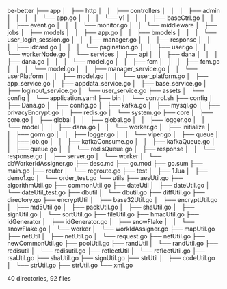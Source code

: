 be-better
├── app
│   ├── http
│   │   ├── controllers
│   │   │   ├── admin
│   │   │   │   └── app.go
│   │   │   └── v1
│   │   │       ├── baseCtrl.go
│   │   │       ├── event.go
│   │   │       └── monitor.go
│   │   └── middleware
│   ├── jobs
│   ├── models
│   │   ├── app.go
│   │   ├── bmodels
│   │   │   └── user_login_session.go
│   │   ├── manager.go
│   │   ├── response
│   │   │   ├── idcard.go
│   │   │   └── pagination.go
│   │   ├── user.go
│   │   └── workerNode.go
│   └── services
│       ├── api
│       │   ├── dana
│       │   │   ├── dana.go
│       │   │   └── model.go
│       │   ├── fcm
│       │   │   ├── fcm.go
│       │   │   └── model.go
│       │   ├── manager_service.go
│       │   └── userPlatform
│       │       ├── model.go
│       │       └── user_platform.go
│       ├── app_service.go
│       ├── appdata_service.go
│       ├── base_service.go
│       ├── loginout_service.go
│       └── user_service.go
├── assets
│   └── config
│       └── application.yaml
├── bin
│   └── control.sh
├── config
│   ├── Dana.go
│   ├── config.go
│   ├── kafka.go
│   ├── mysql.go
│   ├── privacyEncrypt.go
│   ├── redis.go
│   └── system.go
├── core
│   ├── core.go
│   ├── global
│   │   ├── global.go
│   │   ├── logger.go
│   │   └── model
│   │       ├── dana.go
│   │       └── worker.go
│   ├── initialize
│   │   ├── gorm.go
│   │   ├── logger.go
│   │   └── viper.go
│   ├── queue
│   │   ├── job.go
│   │   ├── kafkaConsume.go
│   │   ├── kafkaQueue.go
│   │   ├── queue.go
│   │   └── redisQueue.go
│   ├── response
│   │   └── response.go
│   ├── server.go
│   └── worker
│       └── dbWorkerIdAssigner.go
├── desc.md
├── go.mod
├── go.sum
├── main.go
├── router
│   └── regroute.go
├── test
│   ├── 1.lua
│   ├── demo1.go
│   └── order_test.go
└── utils
├── aesUtil.go
├── algorithmUtil.go
├── commonUtil.go
├── dateUtil
│   ├── dateUtil.go
│   └── dateUtil_test.go
├── dbutil
│   └── dbutil.go
├── diffUtil.go
├── directory.go
├── encryptUtil
│   ├── base32Util.go
│   ├── encryptUtil.go
│   ├── md5Util.go
│   ├── packUtil.go
│   ├── shaUtil.go
│   ├── signUtil.go
│   └── sortUtil.go
├── fileUtil.go
├── hmacUtil.go
├── idGenerator
│   ├── idGenerator.go
│   ├── snowFlake
│   │   └── snowFlake.go
│   └── worker
│       └── workIdAssigner.go
├── mapUtil.go
├── netUtil
│   ├── netUtil.go
│   └── request.go
├── netUtil.go
├── newCommonUtil.go
├── poolUtil.go
├── randUtil
│   └── randUtil.go
├── redisutil
│   └── redisutil.go
├── reflectUtil
│   └── reflectUtil.go
├── rsaUtil.go
├── shaUtil.go
├── signUtil.go
├── strUtil
│   ├── codeUtil.go
│   └── strUtil.go
├── strUtil.go
└── xml.go

40 directories, 92 files
